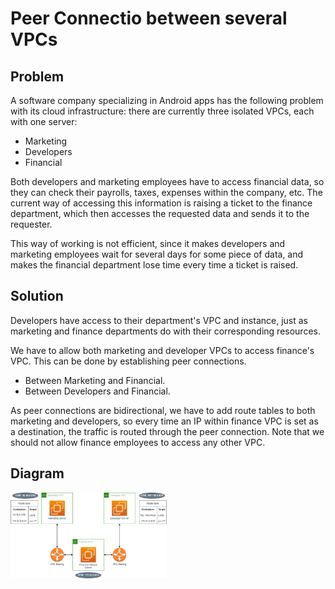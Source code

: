 # Peer Connectio between several VPCs

## Problem
A software company specializing in Android apps has the following problem with its cloud infrastructure: there are currently three isolated VPCs, each with one server:
- Marketing
- Developers
- Financial

Both developers and marketing employees have to access financial data, so they can check their payrolls, taxes, expenses within the company, etc. The current way of accessing this information is raising a ticket to the finance department, which then accesses the requested data and sends it to the requester.

This way of working is not efficient, since it makes developers and marketing employees wait for several days for some piece of data, and makes the financial department lose time every time a ticket is raised.

## Solution
Developers have access to their department's VPC and instance, just as marketing and finance departments do with their corresponding resources.

We have to allow both marketing and developer VPCs to access finance's VPC. This can be done by establishing peer connections.
- Between Marketing and Financial.
- Between Developers and Financial.

As peer connections are bidirectional, we have to add route tables to both marketing and developers, so every time an IP within finance VPC is set as a destination, the traffic is routed through the peer connection. Note that we should not allow finance employees to access any other VPC.

## Diagram

[<img src="https://github.com/martinBDev/IaC_AWS/blob/main/connecting_vpcs/Plan.png" alt="Plan" width="250"/>](https://github.com/martinBDev/IaC_AWS/blob/main/connecting_vpcs/Plan.png)